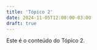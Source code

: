 ```yaml
---
title: 'Tópico 2'
date: 2024-11-05T12:00:00-03:00
draft: true
---
```


Este é o conteúdo do Tópico 2.
